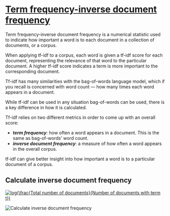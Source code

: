 # [Term frequency-inverse document frequency](https://www.codecademy.com/paths/build-chatbots-with-python/tracks/retrieval-based-chatbots/modules/language-and-topic-modeling-chatbots/lessons/language-model-tf-idf/exercises/what-is-tfidf)
Term frequency-inverse document frequency is a numerical statistic used to indicate how important a word is to each document in a collection of documents, or a corpus.

When applying tf-idf to a corpus, each word is given a tf-idf score for each document, representing the relevance of that word to the particular document.
A higher tf-idf score indicates a term is more important to the corresponding document.

Tf-idf has many similarities with the bag-of-words language model, which if you recall is concerned with word count — how many times each word appears in a document.

While tf-idf can be used in any situation bag-of-words can be used, there is a key difference in how it is calculated.

Tf-idf relies on two different metrics in order to come up with an overall score:
* ***term frequency***: how often a word appears in a document. This is the same as bag-of-words’ word count.
* ***inverse document frequency***: a measure of how often a word appears in the overall corpus.

tf-idf can give better insight into how important a word is to a particular document of a corpus.

## Calculate inverse document frequency
<a href="https://www.codecogs.com/eqnedit.php?latex=log(\frac{Total&space;number&space;of&space;documents}{Number&space;of&space;documents&space;with&space;term&space;t})" target="_blank"><img src="https://latex.codecogs.com/gif.latex?log(\frac{Total&space;number&space;of&space;documents}{Number&space;of&space;documents&space;with&space;term&space;t})" title="log(\frac{Total number of documents}{Number of documents with term t})" /></a>

![Calculate inverse document frequency](https://github.com/[username]/[reponame]/blob/[branch]/image.jpg?raw=true)
 
